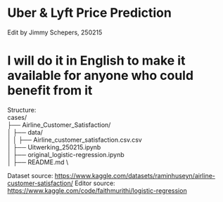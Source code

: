 # Uber & Lyft Price Prediction

Edit by Jimmy Schepers, 250215

# I will do it in English to make it available for anyone who could benefit from it


Structure:\
cases/ \
├── Airline_Customer_Satisfaction/ \
│ ├── data/ \
│ │ ├──  Airline_customer_satisfaction.csv.csv \
│ ├── Uitwerking_250215.ipynb \
│ ├── original_logistic-regression.ipynb \
│ ├── README.md \


Dataset source: https://www.kaggle.com/datasets/raminhuseyn/airline-customer-satisfaction/
Editor source: https://www.kaggle.com/code/faithmurithi/logistic-regression




